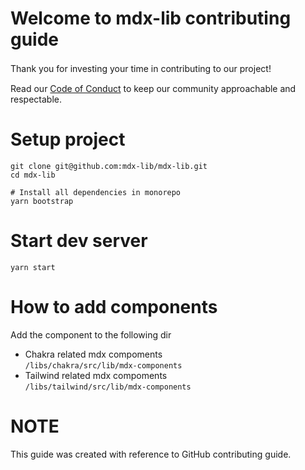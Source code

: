 # Welcome to mdx-lib contributing guide

Thank you for investing your time in contributing to our project!　 

Read our [Code of Conduct](./CODE_OF_CONDUCT.md) to keep our community approachable and respectable.

# Setup project
```shell
git clone git@github.com:mdx-lib/mdx-lib.git
cd mdx-lib

# Install all dependencies in monorepo
yarn bootstrap
```

# Start dev server
```shell
yarn start
```
# How to add components
Add the component to the following dir

- Chakra related mdx compoments  
  `/libs/chakra/src/lib/mdx-components`
- Tailwind related mdx compoments  
  `/libs/tailwind/src/lib/mdx-components`

# NOTE
This guide was created with reference to GitHub contributing guide.

